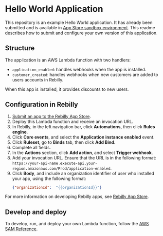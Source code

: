 # Hello World Application

This repository is an example Hello World application.
It has already been submitted and is available in [App Store sandbox environment](https://app-sandbox.rebilly.com/app-store).
This readme describes how to submit and configure your own version of this application.

## Structure

The application is an AWS Lambda function with two handlers:

+ `application_enabled`: handles webhooks when the app is installed.
+ `customer_created`: handles webhooks when new customers are added to users accounts in Rebilly.

When this app is installed, it provides discounts to new users.

## Configuration in Rebilly

1. [Submit an app to the Rebilly App Store](https://www.rebilly.com/docs/content/concepts-and-features/tutorial/submit-a-rebilly-app).
1. Deploy this Lambda function and receive an invocation URL.
1. In Rebilly, in the left navigation bar, click **Automations**, then click **Rules engine**.
1. Click **Core events**, and select the **Application instance enabled** event.
1. Click **Ruleset**, go to **Binds** tab, then click **Add Bind**. 
1. Complete all fields.
1. In the **Actions** section, click **Add action**, and select **Trigger webhook**.
1. Add your invocation URL. Ensure that the URL is in the following format: `https://your-api-name.execute-api.your-region.amazonaws.com/Prod/application-enabled`.
1. Click **Body**, and include an organization identifier of user who installed your app, using the following format: 
    ```json
    {"organizationId":  "{{organizationId}}"}
    ```

For more information on developing Rebilly apps, see [Rebilly App Store](https://www.rebilly.com/docs/content/concepts-and-features/app-store).

## Develop and deploy

To develop, run, and deploy your own Lambda function, follow the [AWS SAM Reference](https://docs.aws.amazon.com/serverless-application-model/latest/developerguide/serverless-sam-reference.html).
